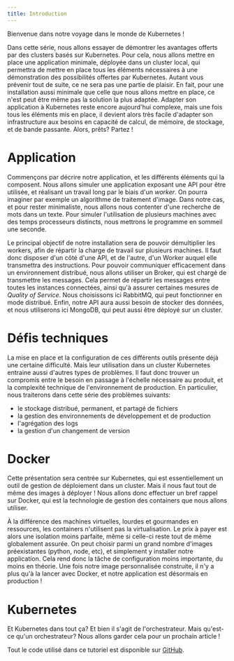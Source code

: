 ```yaml
---
title: Introduction
---
```

Bienvenue dans notre voyage dans le monde de Kubernetes !

Dans cette série, nous allons essayer de démontrer les avantages offerts par des clusters basés sur Kubernetes. Pour cela, nous allons mettre en place une application minimale, déployée dans un cluster local, qui permettra de mettre en place tous les éléments nécessaires à une démonstration des possibilités offertes par Kubernetes. Autant vous prévenir tout de suite, ce ne sera pas une partie de plaisir. En fait, pour une installation aussi minimale que celle que nous allons mettre en place, ce n'est peut être même pas la solution la plus adaptée. Adapter son application à Kubernetes reste encore aujourd'hui complexe, mais une fois tous les éléments mis en place, il devient alors très facile d'adapter son infrastructure aux besoins en capacité de calcul, de mémoire, de stockage, et de bande passante. Alors, prêts? Partez !

# Application

Commençons par décrire notre application, et les différents éléments qui la composent. Nous allons simuler une application exposant une API pour être utilisée, et réalisant un travail long par le biais d'un *worker*. On pourra imaginer par exemple un algorithme de traitement d'image. Dans notre cas, et pour rester minimaliste, nous allons nous contenter d'une recherche de mots dans un texte. Pour simuler l'utilisation de plusieurs machines avec des temps processeurs distincts, nous mettrons le programme en sommeil une seconde.

Le principal objectif de notre installation sera de pouvoir démultiplier les workers, afin de répartir la charge de travail sur plusieurs machines. Il faut donc disposer d'un côté d'une API, et de l'autre, d'un Worker auquel elle transmettra des instructions. Pour pouvoir communiquer efficacement dans un environnement distribué, nous allons utiliser un Broker, qui est chargé de transmettre les messages. Cela permet de répartir les messages entre toutes les instances connectées, ainsi qu'à assurer certaines mesures de *Quality of Service*. Nous choisissons ici RabbitMQ, qui peut fonctionner en mode distribué. Enfin, notre API aura aussi besoin de stocker des données, et nous utiliserons ici MongoDB, qui peut aussi être déployé sur un cluster.

# Défis techniques

La mise en place et la configuration de ces différents outils présente déjà une certaine difficulté. Mais leur utilisation dans un cluster Kubernetes entraine aussi d'autres types de problèmes. Il faut donc trouver un compromis entre le besoin en passage à l'échelle nécessaire au produit, et la complexité technique de l'environnement de production. En particulier, nous traiterons dans cette série des problèmes suivants:

* le stockage distribué, permanent, et partagé de fichiers
* la gestion des environnements de développement et de production
* l'agrégation des logs
* la gestion d'un changement de version

# Docker

Cette présentation sera centrée sur Kubernetes, qui est essentiellement un outil de gestion de déploiement dans un cluster. Mais il nous faut tout de même des images à déployer ! Nous allons donc effectuer un bref rappel sur Docker, qui est la technologie de gestion des containers que nous allons utiliser. 

À la différence des machines virtuelles, lourdes et gourmandes en ressources, les containers n'utilisent pas la virtualisation. Le prix à payer est alors une isolation moins parfaite, même si celle-ci reste tout de même globalement assurée. On peut choisir parmi un grand nombre d'images préexistantes (python, node, etc), et simplement y installer notre application. Cela rend donc la tâche de configuration moins importante, du moins en théorie. Une fois notre image personnalisée construite, il n'y a plus qu'à la lancer avec Docker, et notre application est désormais en production !

# Kubernetes

Et Kubernetes dans tout ça? Et bien il s'agit de l'orchestrateur. Mais qu'est-ce qu'un orchestrateur? Nous allons garder cela pour un prochain article !

Tout le code utilisé dans ce tutoriel est disponible sur [GitHub](https://github.com/Jerral3/kubernetes-demo).
